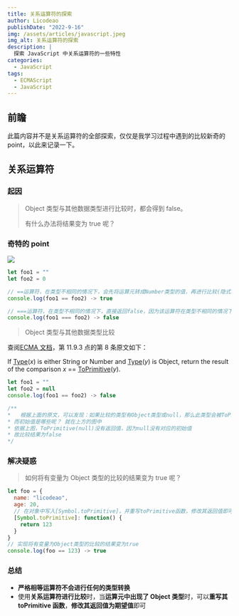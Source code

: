 ```yaml
---
title: 关系运算符的探索
author: Licodeao
publishDate: "2022-9-16"
img: /assets/articles/javascript.jpeg
img_alt: 关系运算符的探索
description: |
  探索 JavaScript 中关系运算符的一些特性
categories:
  - JavaScript
tags:
  - ECMAScript
  - JavaScript
---
```


## 前瞻

此篇内容并不是关系运算符的全部探索，仅仅是我学习过程中遇到的比较新奇的 point，以此来记录一下。

## 关系运算符

### 起因

> Object 类型与其他数据类型进行比较时，都会得到 false。
>
> 有什么办法将结果变为 true 呢？

### 奇特的 point

![](https://typora-licodeao.oss-cn-guangzhou.aliyuncs.com/typoraImg/image-20220819170141494.png)

```javascript
let foo1 = ""
let foo2 = 0

// ==运算符，在类型不相同的情况下，会先将运算元转成Number类型的值，再进行比较(隐式转换)
console.log(foo1 == foo2) -> true

// ===运算符，在类型不相同的情况下，直接返回false，因为该运算符在类型不相同的情况下不会做任何的类型转换
console.log(foo1 === foo2) -> false
```

> Object 类型与其他数据类型比较

查阅[ECMA 文档](https://262.ecma-international.org/5.1/#sec-11.9.3)，第 11.9.3 点的第 8 条原文如下：

If [Type](https://262.ecma-international.org/5.1/#sec-8)(_x_) is either String or Number and [Type](https://262.ecma-international.org/5.1/#sec-8)(_y_) is Object,
return the result of the comparison _x_ == [ToPrimitive](https://262.ecma-international.org/5.1/#sec-9.1)(_y_).

```javascript
let foo1 = ""
let foo2 = null
console.log(foo1 == foo2) -> false

/**
*	根据上面的原文，可以发现：如果比较的类型有Object类型或null，那么此类型会被ToPrimitive函数转换为初始值
* 而初始值是哪些呢？ 就在上方的图中
* 依据上图，ToPrimitive(null)没有返回值，因为null没有对应的初始值
* 故比较结果为false
*/
```

### 解决疑惑

> 如何将有变量为 Object 类型的比较的结果变为 true 呢？

```javascript
let foo = {
  name: "licodeao",
  age: 20,
  // 在对象中写入[Symbol.toPrimitive]，并重写toPrimitive函数，修改其返回值即可
  [Symbol.toPrimitive]: function() {
    return 123
  }
}
// 实现将有变量为Object类型的比较的结果变为true
console.log(foo == 123) -> true
```

### 总结

- **严格相等运算符不会进行任何的类型转换**
- 使用**关系运算符进行比较**时，当**运算元中出现了 Object 类型**时，可以**重写其 toPrimitive 函数**，**修改其返回值为期望值**即可

